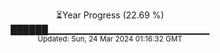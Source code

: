 <p align="center">
⏳Year Progress (22.69 %) <br>
██████▁▁▁▁▁▁▁▁▁▁▁▁▁▁▁▁▁▁▁▁▁▁▁▁ <br>
<sub>Updated: Sun, 24 Mar 2024 01:16:32 GMT</sub>
</p>

